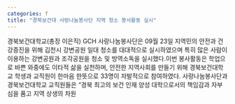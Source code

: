 ```yaml
---
categories: f
title: "경북보건대 사랑나눔봉사단 지역 청소 봉사활동 실시"
---
```

경북보건대학교(총장 이은직) GCH 사랑나눔봉사단은 09월 23일 지역민의 안전과 건강증진을 위해 김천시 강변공원 일대 청소를 대대적으로 실시하였으며 특히 많은 사람이 이용하는 강변공원과 조각공원을 청소 및 방역소독을 실시했다.이번 봉사활동은 학업으로 바쁜 와중에도 이타적 삶을 실천하며, 안전한 지역사회를 만들기 위해 경북보건대학교 학생과 교직원이 한마음 한뜻으로 33명이 자발적으로 참여하였다.									사랑나눔봉사단과 경북보건대학교 교직원들은 “경북 최고의 보건 인재 양성 대학으로서의 책임감과 자부심을 품고 지역 상생의 차원